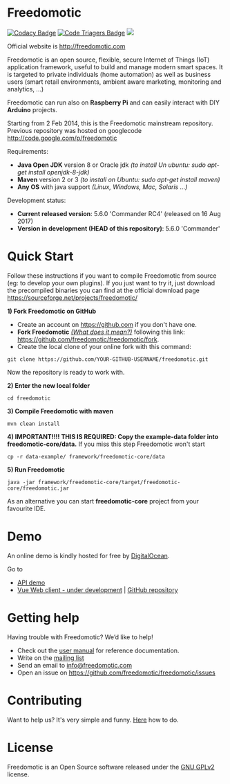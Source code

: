 Freedomotic
=================================
[![Codacy Badge](https://api.codacy.com/project/badge/Grade/48aa004c305547b7bda625f78a8363c0)](https://www.codacy.com/app/mcicolella/freedomotic?utm_source=github.com&amp;utm_medium=referral&amp;utm_content=freedomotic/freedomotic&amp;utm_campaign=Badge_Grade)
[![Code Triagers Badge](https://www.codetriage.com/freedomotic/freedomotic/badges/users.svg)](https://www.codetriage.com/freedomotic/freedomotic)
[![](https://dockerbuildbadges.quelltext.eu/status.svg?organization=freedomotic&repository=freedomotic)](https://hub.docker.com/r/freedomotic/freedomotic/builds/) 

Official website is http://freedomotic.com

Freedomotic is an open source, flexible, secure Internet of Things (IoT) application framework, useful to build and manage modern smart spaces. It is targeted to private individuals (home automation) as well as business users (smart retail environments, ambient aware marketing, monitoring and analytics, ...)

Freedomotic can run also on **Raspberry Pi** and can easily interact with DIY **Arduino** projects.

Starting from 2 Feb 2014, this is the Freedomotic mainstream repository. Previous repository was hosted on googlecode http://code.google.com/p/freedomotic

Requirements: 
- **Java Open JDK** version 8 or Oracle jdk _(to install Un ubuntu: sudo apt-get install openjdk-8-jdk)_
- **Maven** version 2 or 3 _(to install on Ubuntu: sudo apt-get install maven)_
- **Any OS** with java support _(Linux, Windows, Mac, Solaris ...)_

Development status:
- **Current released version**: 5.6.0 'Commander RC4' (released on 16 Aug 2017)
- **Version in development (HEAD of this repository)**: 5.6.0 'Commander'


Quick Start
======================

Follow these instructions if you want to compile Freedomotic from source (eg: to develop your own plugins). If you just want to try it, just download the precompiled binaries you can find at the official download page https://sourceforge.net/projects/freedomotic/

**1) Fork Freedomotic on GitHub**

* Create an account on https://github.com if you don't have one.
* **Fork Freedomotic** [_(What does it mean?)_](https://help.github.com/articles/fork-a-repo) following this link: <https://github.com/freedomotic/freedomotic/fork>. 
* Create the local clone of your online fork with this command:

```
git clone https://github.com/YOUR-GITHUB-USERNAME/freedomotic.git
```

Now the repository is ready to work with.

**2) Enter the new local folder**

    cd freedomotic
    
**3) Compile Freedomotic with maven**

    mvn clean install
    
**4) IMPORTANT!!!! THIS IS REQUIRED: Copy the example-data folder into freedomotic-core/data.** If you miss this step Freedomotic won't start

    cp -r data-example/ framework/freedomotic-core/data
    
**5) Run Freedomotic**

    java -jar framework/freedomotic-core/target/freedomotic-core/freedomotic.jar

As an alternative you can start **freedomotic-core** project from your favourite IDE.
    

Demo
====

An online demo is kindly hosted for free by [DigitalOcean](https://www.digitalocean.com/).

Go to
- [API demo](http://174.138.4.3:9111/)
- [Vue Web client - under development](http://fd-vue-webapp.herokuapp.com/) | [GitHub repository](https://github.com/freedomotic/fd-vue-webapp)


Getting help
============

Having trouble with Freedomotic? We’d like to help!

- Check out the [user manual](http://freedomotic-user-manual.readthedocs.io) for reference documentation. 
- Write on the [mailing list](https://groups.google.com/forum/#!forum/freedom-domotics)
- Send an email to info@freedomotic.com
- Open an issue on https://github.com/freedomotic/freedomotic/issues

Contributing
============

Want to help us? It's very simple and funny. [Here](https://github.com/freedomotic/freedomotic/blob/master/CONTRIBUTING.md) how to do.

License
=============

Freedomotic is an Open Source software released under the [GNU GPLv2](http://www.gnu.org/licenses/old-licenses/gpl-2.0.html) license.
